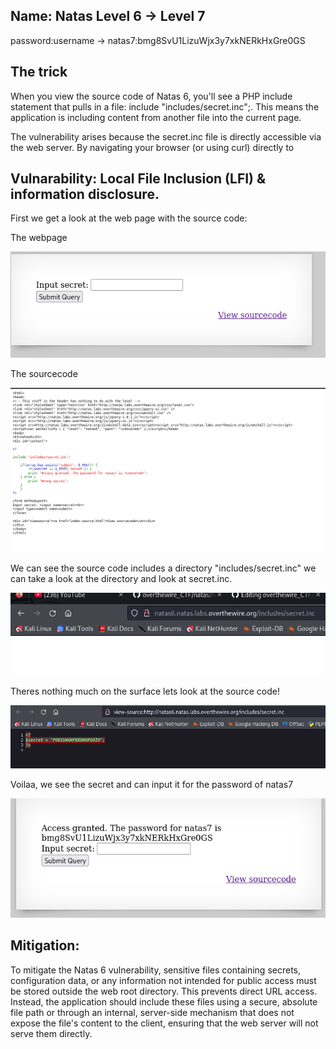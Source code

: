 ## Name: Natas Level 6 → Level 7

password:username ->
natas7:bmg8SvU1LizuWjx3y7xkNERkHxGre0GS  

## The trick
When you view the source code of Natas 6, you'll see a PHP include statement that pulls in a file: include "includes/secret.inc";. This means the application is including content from another file into the current page.

The vulnerability arises because the secret.inc file is directly accessible via the web server. By navigating your browser (or using curl) directly to 

## Vulnarability:  Local File Inclusion (LFI) & information disclosure.

First we get a look at the web page with the source code:

The webpage

![Alt text for the image](natas7_4.png)

The sourcecode

![Alt text for the image](natas7.png)

We can see the source code includes a directory  "includes/secret.inc" we can take a look at the directory and look at secret.inc.

![Alt text for the image](natas7_1.png)

Theres nothing much on the surface lets look at the source code!

![Alt text for the image](natas7_2.png)

Voilaa, we see the secret and can input it for the password of natas7

![Alt text for the image](natas_3.png)

## Mitigation: 
To mitigate the Natas 6 vulnerability, sensitive files containing secrets, configuration data, or any information not intended for public access must be stored outside the web root directory. This prevents direct URL access. Instead, the application should include these files using a secure, absolute file path or through an internal, server-side mechanism that does not expose the file's content to the client, ensuring that the web server will not serve them directly.


